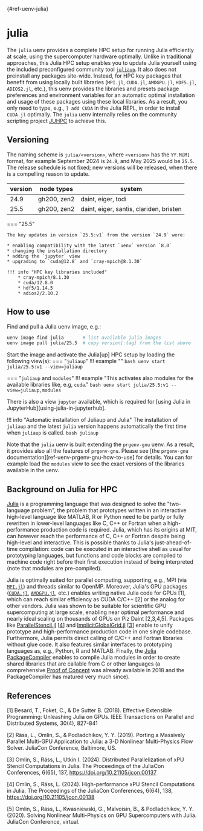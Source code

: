 [](){#ref-uenv-julia}
# julia

The `julia` uenv provides a complete HPC setup for running Julia efficiently at scale, using the supercomputer hardware optimally. 
Unlike in traditional approaches, this Julia HPC setup enables you to update Julia yourself using the included preconfigured community tool [`juliaup`](https://github.com/JuliaLang/juliaup). 
It also does not preinstall any packages site-wide. Instead, for HPC key packages that benefit from using locally built libraries (`MPI.jl`, `CUDA.jl`, `AMDGPU.jl`, `HDF5.jl`, `ADIOS2.jl`, etc.), this uenv provides the libraries and presets package preferences and environment variables for an automatic optimal installation and usage of these packages using these local libraries. 
As a result, you only need to type, e.g., `] add CUDA` in the Julia REPL, in order to install `CUDA.jl` optimally. 
The `julia` uenv internally relies on the community scripting project [JUHPC](https://github.com/JuliaParallel/JUHPC) to achieve this.

## Versioning

The naming scheme is `julia/<version>`, where `<version>` has the `YY.M[M]` format, for example September 2024 is `24.9`, and May 2025 would be `25.5`. 
The release schedule is not fixed; new versions will be released, when there is a compelling reason to update.

| version   | node types | system |
|-----------|-----------|--------|
| 24.9      | gh200, zen2 | daint, eiger, todi |
| 25.5      | gh200, zen2 | daint, eiger, santis, clariden, bristen |

=== "25.5"

    The key updates in version `25.5:v1` from the version `24.9` were:

    * enabling compatibility with the latest `uenv` version `8.0`
    * changing the installation directory
    * adding the `jupyter` view
    * upgrading to `cuda@12.8` and `cray-mpich@8.1.30`
    
    !!! info "HPC key libraries included"
        * cray-mpich/8.1.30
        * cuda/12.8.0
        * hdf5/1.14.5
        * adios2/2.10.2

## How to use

Find and pull a Julia uenv image, e.g.:
```bash
uenv image find julia       # list available julia images
uenv image pull julia/25.5  # copy version[:tag] from the list above
```

Start the image and activate the Julia[up] HPC setup by loading the following view(s):
=== "`juliaup`"
    !!! example ""
        ```bash
        uenv start julia/25.5:v1 --view=juliaup
        ```

=== "`juliaup` and `modules`"
    !!! example "This activates also modules for the available libraries like, e.g, `cuda`."
        ```bash
        uenv start julia/25.5:v1 --view=juliaup,modules
        ```

There is also a view `jupyter` available, which is required for [using Julia in JupyterHub][using-julia-in-jupyterhub].

!!! info "Automatic installation of Juliaup and Julia"
    The installation of `juliaup` and the latest `julia` version happens automatically the first time when `juliaup` is called.
    ```bash
        juliaup
    ```

Note that the `julia` uenv is built extending the `prgenv-gnu` uenv. 
As a result, it provides also all the features of `prgenv-gnu`. 
Please see [the `prgenv-gnu` documentation][ref-uenv-prgenv-gnu-how-to-use] for details. 
You can for example load the `modules` view to see the exact versions of the libraries available in the uenv.

## Background on Julia for HPC

[Julia](https://julialang.org/) is a programming language that was designed to solve the "two-language problem", the problem that prototypes written in an interactive high-level language like MATLAB, R or Python need to be partly or fully rewritten in lower-level languages like C, C++ or Fortran when a high-performance production code is required. 
Julia, which has its origins at MIT, can however reach the performance of C, C++ or Fortran despite being high-level and interactive. 
This is possible thanks to Julia's just-ahead-of-time compilation: code can be executed in an interactive shell as usual for prototyping languages, but functions and code blocks are compiled to machine code right before their first execution instead of being interpreted (note that modules are pre-compiled).

Julia is optimally suited for parallel computing, supporting, e.g., MPI (via [`MPI.jl`](https://github.com/JuliaParallel/MPI.jl)) and threads similar to OpenMP. 
Moreover, Julia's GPU packages ([`CUDA.jl`](https://github.com/JuliaGPU/CUDA.jl), [`AMDGPU.jl`](https://github.com/JuliaGPU/AMDGPU.jl), etc.) enables writing native Julia code for GPUs [1], which can reach similar efficiency as CUDA C/C++ [2] or the analog for other vendors. 
Julia was shown to be suitable for scientific GPU supercomputing at large scale, enabling near optimal performance and nearly ideal scaling on thousands of GPUs on Piz Daint [2,3,4,5]. 
Packages like [ParallelStencil.jl](https://github.com/omlins/ParallelStencil.jl) [[4](https://doi.org/10.21105/jcon.00138)] and [ImplicitGlobalGrid.jl](https://github.com/eth-cscs/ImplicitGlobalGrid.jl) [[3](https://doi.org/10.21105/jcon.00137)] enable to unify prototype and high-performance production code in one single codebase. 
Furthermore, Julia permits direct calling of C/C++ and Fortran libraries without glue code. 
It also features similar interfaces to prototyping languages as, e.g., Python, R and MATLAB. 
Finally, the [Julia PackageCompiler](https://github.com/JuliaLang/PackageCompiler.jl) enables to compile Julia modules in order to create shared libraries that are callable from C or other languages (a comprehensive [Proof of Concept](https://github.com/omlins/libdiffusion) was already available in 2018 and the PackageCompiler has matured very much since).

## References

[1] Besard, T., Foket, C., & De Sutter B. (2018). Effective Extensible Programming: Unleashing Julia on GPUs. IEEE Transactions on Parallel and Distributed Systems, 30(4), 827-841

[2] Räss, L., Omlin, S., & Podladchikov, Y. Y. (2019). Porting a Massively Parallel Multi-GPU Application to Julia: a 3-D Nonlinear Multi-Physics Flow Solver. JuliaCon Conference, Baltimore, US.

[3] Omlin, S., Räss, L., Utkin I. (2024). Distributed Parallelization of xPU Stencil Computations in Julia. The Proceedings of the JuliaCon Conferences, 6(65), 137, https://doi.org/10.21105/jcon.00137

[4] Omlin, S., Räss, L. (2024). High-performance xPU Stencil Computations in Julia. The Proceedings of the JuliaCon Conferences, 6(64), 138, https://doi.org/10.21105/jcon.00138

[5] Omlin, S., Räss, L., Kwasniewski, G., Malvoisin, B., & Podladchikov, Y. Y. (2020). Solving Nonlinear Multi-Physics on GPU Supercomputers with Julia. JuliaCon Conference, virtual.
